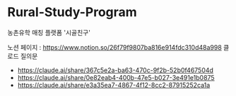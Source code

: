 # Rural-Study-Program

농촌유학 매칭 플랫폼 '시골친구'

노션 페이지 : https://www.notion.so/26f79f9807ba816e914fdc310d48a998
클로드 질의문

- https://claude.ai/share/367c5e2a-ba63-470c-9f2b-52b0f467504d
- https://claude.ai/share/0e82eab4-400b-47e5-b027-3e491e1b0875
- https://claude.ai/share/e3a35ea7-4867-4f12-8cc2-87915252ca1a
